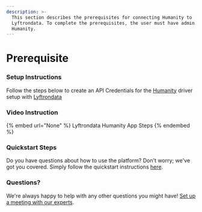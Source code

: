 ```yaml
---
description: >-
  This section describes the prerequisites for connecting Humanity to
  Lyftrondata. To complete the prerequisites, the user must have admin access to
  Humanity.
---
```


# Prerequisite

<mark style="color:blue;"></mark>

### Setup Instructions

Follow the steps below to create an API Credentials for the [Humanity](None) driver setup with [Lyftrondata](https://www.lyftrondata.com)

### Video Instruction

{% embed url="None" %}
Lyftrondata Humanity App Steps
{% endembed %}

### Quickstart Steps

Do you have questions about how to use the platform? Don't worry; we've got you covered. Simply follow the quickstart instructions [here](README.md).

### Questions? <a href="#questions" id="questions"></a>

We're always happy to help with any other questions you might have! [Set up a meeting with our experts](https://www.lyftrondata.com/book-a-meeting/).

